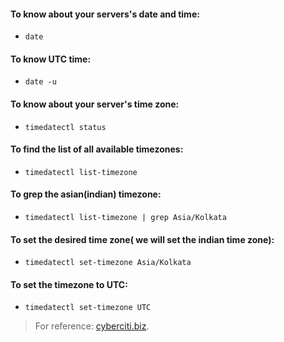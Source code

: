 #### To know about your servers's date and time:

* `date`

#### To know UTC time:

* `date -u`

#### To know about your server's time zone:

* `timedatectl status`

#### To find the list of all available timezones:

* `timedatectl list-timezone`

#### To grep the asian(indian) timezone:

* `timedatectl list-timezone | grep Asia/Kolkata`

#### To set the desired time zone( we will set the indian time zone):

* `timedatectl set-timezone Asia/Kolkata`

#### To set the timezone to **UTC**:

* `timedatectl set-timezone UTC`

> For reference: [cyberciti.biz](https://www.cyberciti.biz/faq/centos-linux-6-7-changing-timezone-command-line/).
